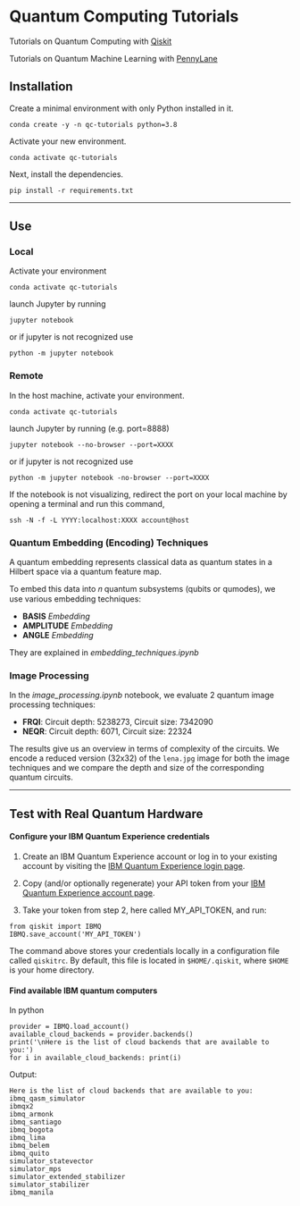 # Quantum Computing Tutorials

Tutorials on Quantum Computing with [Qiskit](https://qiskit.org/documentation/tutorials.html)

Tutorials on Quantum Machine Learning with [PennyLane](https://pennylane.ai/qml/)

## Installation

Create a minimal environment with only Python installed in it.

````
conda create -y -n qc-tutorials python=3.8
````
Activate your new environment.
````
conda activate qc-tutorials
````
Next, install the dependencies.
````
pip install -r requirements.txt
````
<!-- 
````
pip install qiskit-ibmq-provider
````
If you want to install GPU supported simulators, you have to install this other package:
````
pip install qiskit-aer-gpu
```` -->

----
## Use

### Local
Activate your environment
````
conda activate qc-tutorials
````
launch Jupyter by running
````
jupyter notebook 
````
or if jupyter is not recognized use
````
python -m jupyter notebook 
````

### Remote
In the host machine, activate your environment.
````
conda activate qc-tutorials
````
launch Jupyter by running (e.g. port=8888)
````
jupyter notebook --no-browser --port=XXXX
````
or if jupyter is not recognized use
````
python -m jupyter notebook -no-browser --port=XXXX
````
If the notebook is not visualizing, redirect the port on your local machine by opening a terminal and run this command,
````
ssh -N -f -L YYYY:localhost:XXXX account@host
````

### Quantum Embedding (Encoding) Techniques

A quantum embedding represents classical data as quantum states in a Hilbert space via a quantum feature map.

To embed this data into 𝑛 quantum subsystems (qubits or qumodes), we use various embedding techniques:

* **BASIS** *Embedding*
* **AMPLITUDE** *Embedding* 
* **ANGLE** *Embedding*

They are explained in *embedding_techniques.ipynb*

### Image Processing

In the *image_processing.ipynb* notebook, we evaluate 2 quantum image processing techniques:

* **FRQI**: Circuit depth:  5238273, Circuit size:  7342090
* **NEQR**: Circuit depth:  6071, Circuit size:  22324

The results give us an overview in terms of complexity of the circuits. 
We encode a reduced version (32x32) of the `lena.jpg` image for both the image techniques 
and we compare the depth and size of the corresponding quantum circuits.

----

## Test with Real Quantum Hardware

#### Configure your IBM Quantum Experience credentials

1. Create an IBM Quantum Experience account or log in to your existing account 
by visiting the [IBM Quantum Experience login page](https://quantum-computing.ibm.com/login).

2. Copy (and/or optionally regenerate) your API token from your 
[IBM Quantum Experience account page](https://quantum-computing.ibm.com/account).

3. Take your token from step 2, here called MY_API_TOKEN, and run:
````
from qiskit import IBMQ
IBMQ.save_account('MY_API_TOKEN')
````
The command above stores your credentials locally in a configuration file called `qiskitrc`.
By default, this file is located in `$HOME/.qiskit`, where `$HOME` is your home directory. 


#### Find available IBM quantum computers

In python
````
provider = IBMQ.load_account()
available_cloud_backends = provider.backends()
print('\nHere is the list of cloud backends that are available to you:')
for i in available_cloud_backends: print(i)
````
Output:
````
Here is the list of cloud backends that are available to you:
ibmq_qasm_simulator
ibmqx2
ibmq_armonk
ibmq_santiago
ibmq_bogota
ibmq_lima
ibmq_belem
ibmq_quito
simulator_statevector
simulator_mps
simulator_extended_stabilizer
simulator_stabilizer
ibmq_manila
````


